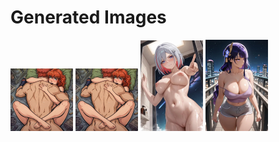 # Generated Images



<img src="2025_10_03_01_thumb.webp" width="100"/> <img src="2025_10_03_02_thumb.webp" width="100"/> <img src="2025_10_03_03_thumb.webp" width="100"/> <img src="2025_10_03_04_thumb.webp" width="100"/>